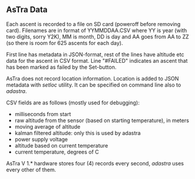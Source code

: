 AsTra Data
----------

Each ascent is recorded to a file on SD card (poweroff before
removing card). Filenames are in format of YYMMDDAA.CSV
where YY is year (with two digits, sorry Y2K), MM is month, DD is day
and AA goes from AA to ZZ (so there is room for 625 ascents for each day).

First line has metadata in JSON-format, rest of the lines have
altitude etc data for the ascent in CSV format.
Line "#FAILED" indicates an ascent that has been marked as failed by the Set-button.

AsTra does not record location information. Location is added to
JSON metadata with _setloc_ utility. It can be specified on command line
also to _adastra_.

CSV fields are as follows (mostly used for debugging):

- milliseconds from start
- raw altitude from the sensor (based on starting temperature), in meters
- moving average of altitude
- kalman filtered altitude: only this is used by adastra
- power supply voltage
- altitude based on current temperature
- current temperature, degrees of C

AsTra V 1.* hardware stores four (4) records every second, _adastra_
uses every other of them.
